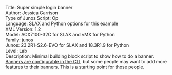 Title: Super simple login banner\
Author: Jessica Garrison\
Type of Junos Script: Op\
Language: SLAX and Python options for this example\
XML Version: 1.2\
Model: ACX7100-32C for SLAX and vMX for Python\
Family: junos\
Junos: 23.2R1-S2.6-EVO for SLAX and 18.3R1.9 for Python\
Level: Lab\
Description: Minimal building block script to show how to do a banner.  [Banners are configurable in the CLI](https://www.juniper.net/documentation/us/en/software/junos/user-access/topics/topic-map/junos-os-login-settings.html#id-configuring-junos-os-to-display-a-system-login-announcement), but some people may want to add more features to their banners.  This is a starting point for those people. 
